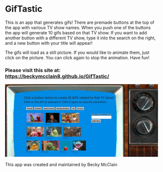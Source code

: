 # GifTastic

This is an app that generates gifs!  There are premade buttons at the top of the app with various TV show names.  When you push one of the buttons the app will generate 10 gifs based on that TV show.  If you want to add another button with a different TV show, type it into the search on the right, and a new button with your title will appear!  

The gifs will load as a still picture. If you would like to animate them, just click on the picture.  You can click again to stop the animation.  Have fun!  

### Please visit this site at:  https://beckymcclain8.github.io/GifTastic/

![Giftastic](/assets/images/app.JPG)

This app was created and maintained by Becky McClain